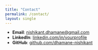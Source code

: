 ```yaml
---
title: "Contact"
permalink: /contact/
layout: single
---
```

- **Email**: nishikant.dhamane@gmail.com
- **LinkedIn**: [linkedin.com/in/yourprofile](https://www.linkedin.com/in/nishikant-dhamane-5b2097b7/)
- **GitHub**: [github.com/dhamane-nishikant](https://github.com/dhamane-nishikant)
